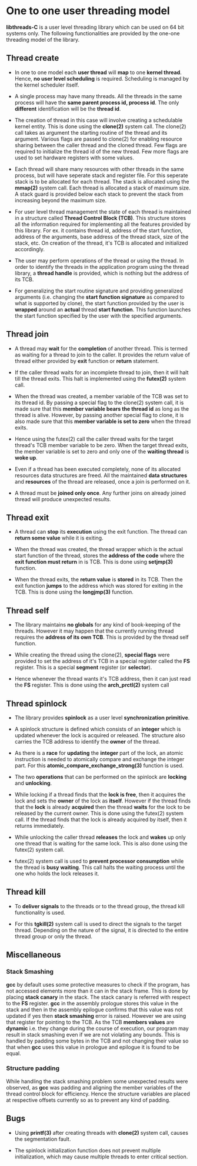 # One to one user threading model

**libthreads-C** is a user level threading library which can be used on 64 bit
systems only. The following functionalities are provided by the one-one
threading model of the library.

## Thread create

* In one to one model each **user thread** will **map** to one **kernel
  thread**. Hence, **no user level scheduling** is required. Scheduling is
  managed by the kernel scheduler itself.

* A single process may have many threads. All the threads in the same process
  will have the **same parent process id, process id**. The only **different**
  identification will be the **thread id**.

* The creation of thread in this case will involve creating a schedulable kernel
  entity. This is done using the **clone(2)** system call. The clone(2) call
  takes as argument the starting routine of the thread and its argument. Various
  flags are passed to clone(2) for enabling resource sharing between the caller
  thread and the cloned thread. Few flags are required to initialize the thread
  id of the new thread. Few more flags are used to set hardware registers with
  some values.

* Each thread will share many resources with other threads in the same process,
  but will have seperate stack and register file. For this seperate stack is to
  be allocated for each thread. The stack is allocated using the **mmap(2)**
  system call. Each thread is allocated a stack of maximum size. A stack guard
  is provided below each stack to prevent the stack from increasing beyond the
  maximum size.

* For user level thread management the state of each thread is maintained in a
  structure called **Thread Control Block (TCB)**. This structure stores all the
  information required for implementing all the features provided by this
  library. For ex. it contains thread id, address of the start function, address
  of the arguments, base address of the thread stack, size of the stack, etc.
  On creation of the thread, it's TCB is allocated and initialized accordingly.

* The user may perform operations of the thread or using the thread. In order
  to identify the threads in the application program using the thread library, a
  **thread handle** is provided, which is nothing but the address of its TCB.

* For generalizing the start routine signature and providing generalized
  arguments (i.e. changing the **start function signature** as compared to what
  is supported by clone), the start function provided by the user is **wrapped**
  around an **actual** thread **start function**. This function launches the
  start function specified by the user with the specified arguments.

## Thread join

* A thread may **wait** for the **completion** of another thread. This is
  termed as waiting for a thread to join to the caller. It provides the return
  value of thread either provided by **exit** function or **return** statement.

* If the caller thread waits for an incomplete thread to join, then it will halt
  till the thread exits. This halt is implemented using the **futex(2)** system
  call.

* When the thread was created, a member variable of the TCB was set to its thread
  id. By passing a special flag to the clone(2) system call, it is made sure
  that this **member variable bears the thread id** as long as the thread is
  alive. However, by passing another special flag to clone, it is also made
  sure that this **member variable is set to zero** when the thread exits.

* Hence using the futex(2) call the caller thread waits for the target thread's
  TCB member variable to be zero. When the target thread exits, the member
  variable is set to zero and only one of the **waiting thread** is **woke up**.

* Even if a thread has been executed completely, none of its allocated resources
  data structures are freed. All the maintained **data structures** and
  **resources** of the thread are released, once a join is performed on it.

* A thread must be **joined only once**. Any further joins on already joined
  thread will produce unexpected results.

## Thread exit

* A thread can **stop** its **execution** using the exit function. The thread
  can **return some value** while it is exiting.

* When the thread was created, the thread wrapper which is the actual start
  function of the thread, stores the **address of the code** where the **exit
  function must return** in is TCB. This is done using **setjmp(3)** function.

* When the thread exits, the **return value** is **stored** in its TCB. Then
  the exit function **jumps** to the address which was stored for exiting in the
  TCB. This is done using the **longjmp(3)** function.

## Thread self

* The library maintains **no globals** for any kind of book-keeping of the
  threads. However it may happen that the currently running thread requires
  the **address of its own TCB**. This is provided by the thread self function.

* While creating the thread using the clone(2), **special flags** were provided
  to set the address of it's TCB in a special register called the **FS**
  register. This is a special **segment** register (or **selector**).

* Hence whenever the thread wants it's TCB address, then it can just read the
  **FS** register. This is done using the **arch_prctl(2)** system call

## Thread spinlock

* The library provides **spinlock** as a user level **synchronization
  primitive**.

* A spinlock structure is defined which consists of an **integer** which is
  updated whenever the lock is acquired or released. The structure also carries
  the TCB address to identify the **owner** of the thread.

* As there is a **race** for **updating** the **integer** part of the lock,
  an atomic instruction is needed to atomically compare and exchange the
  integer part. For this **atomic_compare_exchange_strong(3)** function is used.

* The two **operations** that can be performed on the spinlock are **locking**
  and **unlocking**.

* While locking if a thread finds that the **lock is free**, then it acquires
  the lock and sets the **owner** of the lock as **itself**. However if the
  thread finds that the **lock** is already **acquired** then the thread
  **waits** for the lock to be released by the current owner. This is done
  using the futex(2) system call. If the thread finds that the lock is already
  acquired by itself, then it returns immediately.

* While unlocking the caller thread **releases** the lock and **wakes** up
  only one thread that is waiting for the same lock. This is also done using
  the futex(2) system call.

* futex(2) system call is used to **prevent processor consumption** while the
  thread is **busy waiting**. This call halts the waiting process until the
  one who holds the lock releases it.

## Thread kill

* To **deliver signals** to the threads or to the thread group, the thread kill
  functionality is used.

* For this **tgkill(2)** system call is used to direct the signals to the
  target thread. Depending on the nature of the signal, it is directed to
  the entire thread group or only the thread.

## Miscellaneous

### Stack Smashing
**gcc** by default uses some protective measures to check if the program, has
not accessed elements more than it can in the stack frame. This is done by
placing **stack canary** in the stack. The stack canary is referred with
respect to the **FS** register. **gcc** in the assembly prologue stores this
value in the stack and then in the assembly epilogue confirms that this value
was not updated if yes then **stack smashing** error is raised. However we
are using that register for pointing to the TCB. As the TCB **members values**
are **dynamic** i.e. they change during the course of execution, our program
may result in stack smashing even if we are not violating any bounds. This
is handled by padding some bytes in the TCB and not changing their value so
that when **gcc** uses this value in prologue and epilogue it is found to be
equal.

### Structure padding
While handling the stack smashing problem some unexpected results were observed,
as **gcc** was padding and aligning the member variables of the thread control
block for efficiency. Hence the structure variables are placed at respective
offsets currently so as to prevent any kind of padding.

## Bugs

* Using **printf(3)** after creating threads with **clone(2)** system call,
  causes the segmentation fault.

* The spinlock initialization function does not prevent multiple initialization,
  which may cause multiple threads to enter critical section.
